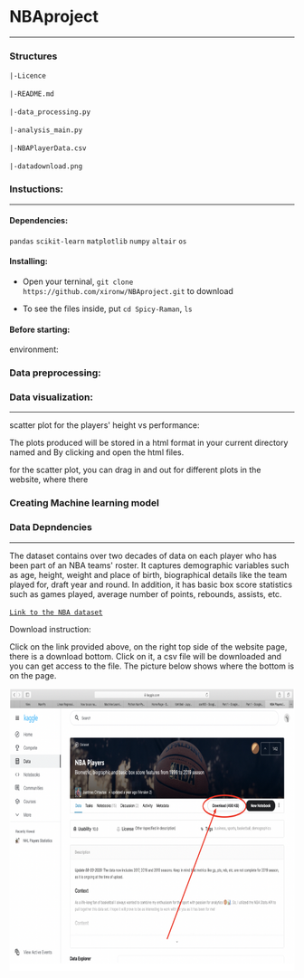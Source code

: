 # NBAproject

-----------
### Structures
```
|-Licence

|-README.md

|-data_processing.py

|-analysis_main.py

|-NBAPlayerData.csv

|-datadownload.png
```

### Instuctions:

-----------
#### Dependencies:
`pandas` `scikit-learn` `matplotlib`
`numpy` `altair` `os`

#### Installing:

* Open your terninal, `git clone https://github.com/xironw/NBAproject.git` to download

* To see the files inside, put `cd Spicy-Raman`, `ls`

#### Before starting:

environment:

### Data preprocessing:
### Data visualization:

-----------
scatter plot for the players' height vs performance:

The plots produced will be stored in a html format in your current directory named and
By clicking and open the html files.

for the scatter plot, you can drag in and out for different plots in the website, where there

### Creating Machine learning model



### Data Depndencies

-----------
The dataset contains over two decades of data on each player who has been part of an NBA teams' roster. It captures demographic variables such as age, height, weight and place of birth, biographical details like the team played for, draft year and round. In addition, it has basic box score statistics such as games played, average number of points, rebounds, assists, etc.

[```Link to the NBA dataset```](https://www.kaggle.com/justinas/nba-players-data)

Download instruction:

Click on the link provided above, on the right top side of the website page, there is a download bottom. Click on it, a csv file will be downloaded and you can get access to the file. The picture below shows where the bottom is on the page.

<img src="https://github.com/xironw/NBAproject/blob/main/datadownload.png?raw=true" width="555" height="500">

